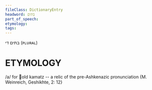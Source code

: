 ```yaml
---
fileClass: DictionaryEntry
headword: בתּים
part_of_speech: 
etymology: 
tags: 
---
```

בתּים
די
(ᴘʟᴜʀᴀʟ)

ETYMOLOGY
===========
/a/ for old kamatz -- a relic of the pre-Ashkenazic pronunciation {M. Weinreich, Geshikhte, 2: 12}